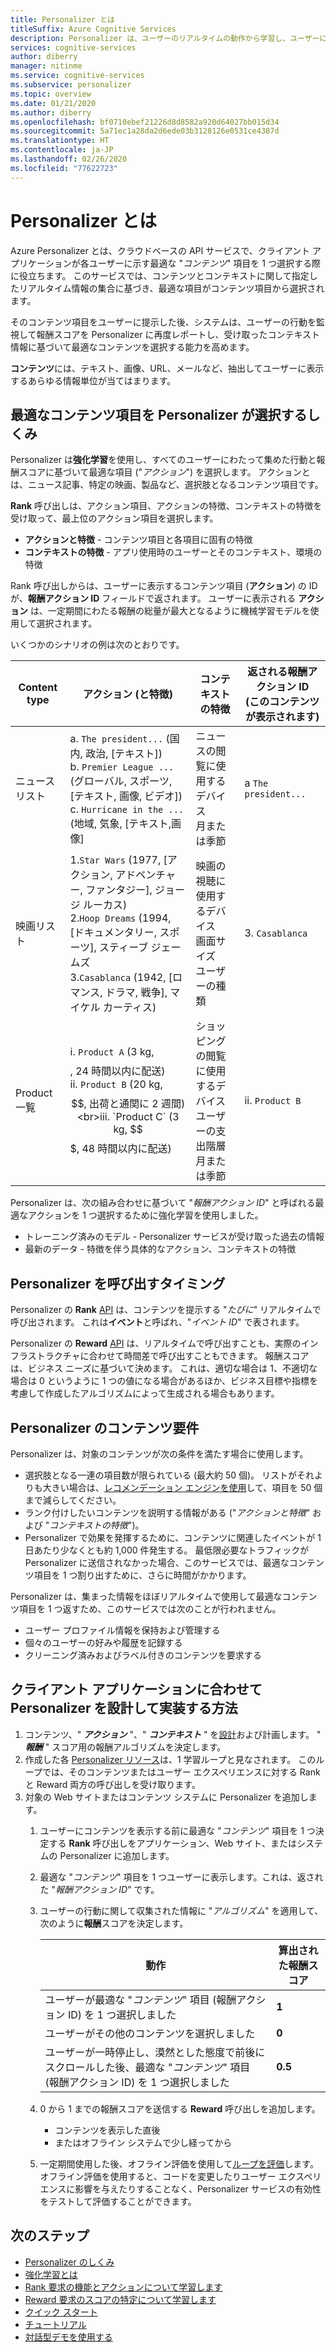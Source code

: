 ```yaml
---
title: Personalizer とは
titleSuffix: Azure Cognitive Services
description: Personalizer は、ユーザーのリアルタイムの動作から学習し、ユーザーに表示する最良のエクスペリエンスを選択できるようにするクラウドベースの API サービスです。
services: cognitive-services
author: diberry
manager: nitinme
ms.service: cognitive-services
ms.subservice: personalizer
ms.topic: overview
ms.date: 01/21/2020
ms.author: diberry
ms.openlocfilehash: bf0710ebef21226d8d8582a920d64027bb015d34
ms.sourcegitcommit: 5a71ec1a28da2d6ede03b3128126e0531ce4387d
ms.translationtype: HT
ms.contentlocale: ja-JP
ms.lasthandoff: 02/26/2020
ms.locfileid: "77622723"
---
```

# <a name="what-is-personalizer"></a>Personalizer とは

Azure Personalizer とは、クラウドベースの API サービスで、クライアント アプリケーションが各ユーザーに示す最適な "_コンテンツ_" 項目を 1 つ選択する際に役立ちます。 このサービスでは、コンテンツとコンテキストに関して指定したリアルタイム情報の集合に基づき、最適な項目がコンテンツ項目から選択されます。

そのコンテンツ項目をユーザーに提示した後、システムは、ユーザーの行動を監視して報酬スコアを Personalizer に再度レポートし、受け取ったコンテキスト情報に基づいて最適なコンテンツを選択する能力を高めます。

**コンテンツ**には、テキスト、画像、URL、メールなど、抽出してユーザーに表示するあらゆる情報単位が当てはまります。

<!--
![What is personalizer animation](./media/what-is-personalizer.gif)
-->

## <a name="how-does-personalizer-select-the-best-content-item"></a>最適なコンテンツ項目を Personalizer が選択するしくみ

Personalizer は**強化学習**を使用し、すべてのユーザーにわたって集めた行動と報酬スコアに基づいて最適な項目 ("_アクション_") を選択します。 アクションとは、ニュース記事、特定の映画、製品など、選択肢となるコンテンツ項目です。

**Rank** 呼び出しは、アクション項目、アクションの特徴、コンテキストの特徴を受け取って、最上位のアクション項目を選択します。

* **アクションと特徴** - コンテンツ項目と各項目に固有の特徴
* **コンテキストの特徴** - アプリ使用時のユーザーとそのコンテキスト、環境の特徴

Rank 呼び出しからは、ユーザーに表示するコンテンツ項目 (__アクション__) の ID が、**報酬アクション ID** フィールドで返されます。
ユーザーに表示される __アクション__ は、一定期間にわたる報酬の総量が最大となるように機械学習モデルを使用して選択されます。

いくつかのシナリオの例は次のとおりです。

|Content type|**アクション (と特徴)**|**コンテキストの特徴**|返される報酬アクション ID<br>(このコンテンツが表示されます)|
|--|--|--|--|
|ニュース リスト|a. `The president...` (国内, 政治, [テキスト])<br>b. `Premier League ...` (グローバル, スポーツ, [テキスト, 画像, ビデオ])<br> c. `Hurricane in the ...` (地域, 気象, [テキスト,画像]|ニュースの閲覧に使用するデバイス<br>月または季節<br>|a `The president...`|
|映画リスト|1.`Star Wars` (1977, [アクション, アドベンチャー, ファンタジー], ジョージ ルーカス)<br>2.`Hoop Dreams` (1994, [ドキュメンタリー, スポーツ], スティーブ ジェームズ<br>3.`Casablanca` (1942, [ロマンス, ドラマ, 戦争], マイケル カーティス)|映画の視聴に使用するデバイス<br>画面サイズ<br>ユーザーの種類<br>|3. `Casablanca`|
|Product 一覧|i. `Product A` (3 kg, $$$$, 24 時間以内に配送)<br>ii. `Product B` (20 kg, $$, 出荷と通関に 2 週間)<br>iii. `Product C` (3 kg, $$$, 48 時間以内に配送)|ショッピングの閲覧に使用するデバイス<br>ユーザーの支出階層<br>月または季節|ii. `Product B`|

Personalizer は、次の組み合わせに基づいて "_報酬アクション ID_" と呼ばれる最適なアクションを 1 つ選択するために強化学習を使用しました。
* トレーニング済みのモデル - Personalizer サービスが受け取った過去の情報
* 最新のデータ - 特徴を伴う具体的なアクション、コンテキストの特徴

## <a name="when-to-call-personalizer"></a>Personalizer を呼び出すタイミング

Personalizer の **Rank** [API](https://go.microsoft.com/fwlink/?linkid=2092082) は、コンテンツを提示する "_たびに_" リアルタイムで呼び出されます。 これは**イベント**と呼ばれ、"_イベント ID_" で表されます。

Personalizer の **Reward** [API](https://westus2.dev.cognitive.microsoft.com/docs/services/personalizer-api/operations/Reward) は、リアルタイムで呼び出すことも、実際のインフラストラクチャに合わせて時間差で呼び出すこともできます。 報酬スコアは、ビジネス ニーズに基づいて決めます。 これは、適切な場合は 1、不適切な場合は 0 というように 1 つの値になる場合があるほか、ビジネス目標や指標を考慮して作成したアルゴリズムによって生成される場合もあります。

## <a name="personalizer-content-requirements"></a>Personalizer のコンテンツ要件

Personalizer は、対象のコンテンツが次の条件を満たす場合に使用します。

* 選択肢となる一連の項目数が限られている (最大約 50 個)。 リストがそれよりも大きい場合は、[レコメンデーション エンジンを使用](where-can-you-use-personalizer.md#how-to-use-personalizer-with-a-recommendation-solution)して、項目を 50 個まで減らしてください。
* ランク付けしたいコンテンツを説明する情報がある ("_アクションと特徴_" および "_コンテキストの特徴_")。
* Personalizer で効果を発揮するために、コンテンツに関連したイベントが 1 日あたり少なくとも約 1,000 件発生する。 最低限必要なトラフィックが Personalizer に送信されなかった場合、このサービスでは、最適なコンテンツ項目を 1 つ割り出すために、さらに時間がかかります。

Personalizer は、集まった情報をほぼリアルタイムで使用して最適なコンテンツ項目を 1 つ返すため、このサービスでは次のことが行われません。
* ユーザー プロファイル情報を保持および管理する
* 個々のユーザーの好みや履歴を記録する
* クリーニング済みおよびラベル付きのコンテンツを要求する

## <a name="how-to-design-and-implement-personalizer-for-your-client-application"></a>クライアント アプリケーションに合わせて Personalizer を設計して実装する方法

1. コンテンツ、" **_アクション_** "、" **_コンテキスト_** " を[設計](concepts-features.md)および計画します。 " **_報酬_** " スコア用の報酬アルゴリズムを決定します。
1. 作成した各 [Personalizer リソース](how-to-settings.md)は、1 学習ループと見なされます。 このループでは、そのコンテンツまたはユーザー エクスペリエンスに対する Rank と Reward 両方の呼び出しを受け取ります。
1. 対象の Web サイトまたはコンテンツ システムに Personalizer を追加します。
    1. ユーザーにコンテンツを表示する前に最適な "_コンテンツ_" 項目を 1 つ決定する **Rank** 呼び出しをアプリケーション、Web サイト、またはシステムの Personalizer に追加します。
    1. 最適な "_コンテンツ_" 項目を 1 つユーザーに表示します。これは、返された "_報酬アクション ID_" です。
    1. ユーザーの行動に関して収集された情報に "_アルゴリズム_" を適用して、次のように**報酬**スコアを決定します。

        |動作|算出された報酬スコア|
        |--|--|
        |ユーザーが最適な "_コンテンツ_" 項目 (報酬アクション ID) を 1 つ選択しました|**1**|
        |ユーザーがその他のコンテンツを選択しました|**0**|
        |ユーザーが一時停止し、漠然とした態度で前後にスクロールした後、最適な "_コンテンツ_" 項目 (報酬アクション ID) を 1 つ選択しました|**0.5**|

    1. 0 から 1 までの報酬スコアを送信する **Reward** 呼び出しを追加します。
        * コンテンツを表示した直後
        * またはオフライン システムで少し経ってから
    1. 一定期間使用した後、オフライン評価を使用して[ループを評価](concepts-offline-evaluation.md)します。 オフライン評価を使用すると、コードを変更したりユーザー エクスペリエンスに影響を与えたりすることなく、Personalizer サービスの有効性をテストして評価することができます。

## <a name="next-steps"></a>次のステップ


* [Personalizer のしくみ](how-personalizer-works.md)
* [強化学習とは](concepts-reinforcement-learning.md)
* [Rank 要求の機能とアクションについて学習します](concepts-features.md)
* [Reward 要求のスコアの特定について学習します](concept-rewards.md)
* [クイック スタート](sdk-learning-loop.md)
* [チュートリアル](tutorial-use-azure-notebook-generate-loop-data.md)
* [対話型デモを使用する](https://personalizationdemo.azurewebsites.net/)
